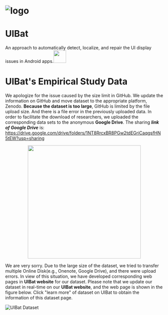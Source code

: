 # ![logo](https://github.com/UIBat/UIBat/blob/main/UIBat-logol-1.png) 

# UIBat
An approach to automatically detect, localize, and repair the UI display issues in Android apps.<img style="width:40px" src="https://github.com/UIBat/UIBat/blob/main/UIBat-logol-2.png"> 

# UIBat's Empirical Study Data
We apologize for the issue caused by the size limit in GitHub. We update the information on GitHub and move dataset to the appropriate platform, Zenodo. **Because the dataset is too large**, GitHub is limited by the file upload size. And there is a file error in the previously uploaded data. In order to facilitate the download of researchers, we uploaded the corresponding data sets to the anonymous **Google Drive**. The sharing ***link of Google Drive*** is: https://drive.google.com/drive/folders/1NT8RrcxBR8PGw2tdEGriCaqgsfHN5tEW?usp=sharing

<!-- ![UIBat Data Drive](https://github.com/UIBat/UIBat/blob/main/dataset-drive.png) -->
<div align=center>
<img src="https://github.com/UIBat/UIBat/blob/main/dataset-googledrive.png" height="360px"/>
</div>

We are very sorry. Due to the large size of the dataset, we tried to transfer multiple Online Disk(e.g., Onenote, Google Drive), and there were upload errors. In view of this situation, we have developed corresponding web pages in **UIBat website** for our dataset. Please note that we update our dataset in real-time on our **UIBat website**, and the web page is shown in the figure below. Click "learn more" of dataset on UIBat to obtain the information of this dataset page.

![UIBat Dataset](https://github.com/UIBat/UIBat/blob/main/UI%20display%20issue%20dataset.png) 
